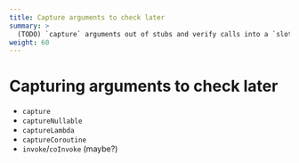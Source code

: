 ```yaml
---
title: Capture arguments to check later
summary: >
  (TODO) `capture` arguments out of stubs and verify calls into a `slot`.
weight: 60
---
```


# Capturing arguments to check later
- `capture`
- `captureNullable`
- `captureLambda`
- `captureCoroutine`
- `invoke`/`coInvoke` (maybe?)
